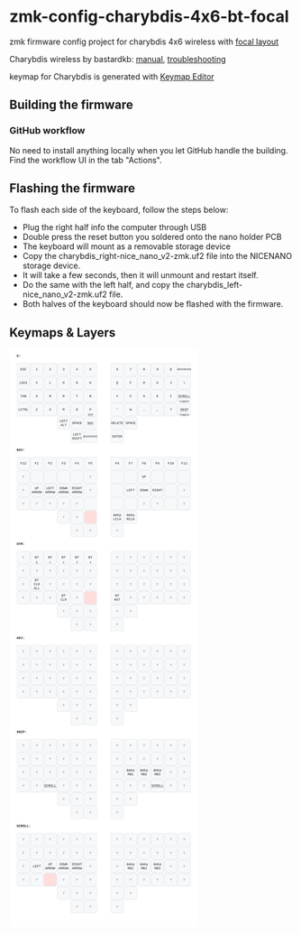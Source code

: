 # zmk-config-charybdis-4x6-bt-focal

zmk firmware config project for charybdis 4x6 wireless with [focal layout](https://github.com/Keyhabit/Focal-keyboard-layout)

Charybdis wireless by bastardkb: [manual](https://docs.bastardkb.com/help/bluetooth.html), [troubleshooting](https://docs.bastardkb.com/help/troubleshooting.html)

keymap for Charybdis is generated with [Keymap Editor](https://nickcoutsos.github.io/keymap-editor/)

## Building the firmware
### GitHub workflow
No need to install anything locally when you let GitHub handle the building. Find the workflow UI in the tab "Actions".

## Flashing the firmware

To flash each side of the keyboard, follow the steps below:

- Plug the right half info the computer through USB
- Double press the reset button you soldered onto the nano holder PCB
- The keyboard will mount as a removable storage device
- Copy the charybdis_right-nice_nano_v2-zmk.uf2 file into the NICENANO storage device.
- It will take a few seconds, then it will unmount and restart itself.
- Do the same with the left half, and copy the charybdis_left-nice_nano_v2-zmk.uf2 file.
- Both halves of the keyboard should now be flashed with the firmware.


## Keymaps & Layers

![keymap images](keymap-drawer/charybdis.svg)
